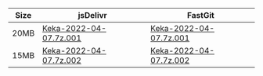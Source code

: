 |    Size   |     jsDelivr  | FastGit |
|  ---  |  ---  |  ---  |
| 20MB | [Keka-2022-04-07.7z.001](https://cdn.jsdelivr.net/gh/appleians/Keka@main/Keka-2022-04-07.7z.001) | [Keka-2022-04-07.7z.001](https://raw.fastgit.org/appleians/Keka/main/Keka-2022-04-07.7z.001) |
| 15MB | [Keka-2022-04-07.7z.002](https://cdn.jsdelivr.net/gh/appleians/Keka@main/Keka-2022-04-07.7z.002) | [Keka-2022-04-07.7z.002](https://raw.fastgit.org/appleians/Keka/main/Keka-2022-04-07.7z.002) |
